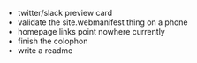 - twitter/slack preview card
- validate the site.webmanifest thing on a phone
- homepage links point nowhere currently
- finish the colophon
- write a readme
